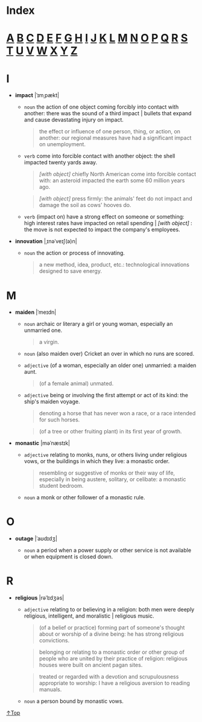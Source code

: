 # Index

# [A](#a) [B](#b) [C](#c) [D](#e) [E](#e) [F](#f) [G](#g) [H](#h) [I](#i) [J](#j) [K](#k) [L](#l) [M](#m) [N](#n) [O](#o) [P](#p) [Q](#q) [R](#r) [S](#s) [T](#t) [U](#u) [V](#v) [W](#w) [X](#x) [Y](#y) [Z](#z)

# I

- **impact** |ˈɪmˌpækt|
  
  - `noun` the action of one object coming forcibly into contact with another: there was the sound of a third impact | bullets that expand and cause devastating injury on impact.
    
    > the effect or influence of one person, thing, or action, on another: our regional measures have had a significant impact on unemployment.

  - `verb` come into forcible contact with another object: the shell impacted twenty yards away.
    
    > *[with object]* chiefly North American come into forcible contact with: an asteroid impacted the earth some 60 million years ago.
    
    >*[with object]* press firmly: the animals' feet do not impact and damage the soil as cows' hooves do.
  
  - `verb` (impact on) have a strong effect on someone or something: high interest rates have impacted on retail spending | *[with object]* : the move is not expected to impact the company's employees.

- **innovation** |ˌɪnəˈveɪʃ(ə)n|
  
  - `noun` the action or process of innovating.
    
    > a new method, idea, product, etc.: technological innovations designed to save energy.
    
# M

- **maiden** |ˈmeɪdn|

  - `noun` archaic or literary a girl or young woman, especially an unmarried one.
  
    > a virgin.
   
  - `noun` (also maiden over) Cricket an over in which no runs are scored.
  
  - `adjective` (of a woman, especially an older one) unmarried: a maiden aunt.
    
    > (of a female animal) unmated.
    
  - `adjective` being or involving the first attempt or act of its kind: the ship's maiden voyage.
  
    > denoting a horse that has never won a race, or a race intended for such horses.
    
    > (of a tree or other fruiting plant) in its first year of growth.
    
- **monastic** |məˈnæstɪk|

  - `adjective` relating to monks, nuns, or others living under religious vows, or the buildings in which they live: a monastic order.
  
    > resembling or suggestive of monks or their way of life, especially in being austere, solitary, or celibate: a monastic student bedroom.
    
  - `noun` a monk or other follower of a monastic rule.
    
# O

- **outage** |ˈaʊdɪdʒ|
  
  - `noun` a period when a power supply or other service is not available or when equipment is closed down.
  
# R

- **religious** |rəˈlɪdʒəs|

  - `adjective` relating to or believing in a religion: both men were deeply religious, intelligent, and moralistic | religious music.
  
    > (of a belief or practice) forming part of someone's thought about or worship of a divine being: he has strong religious convictions.
    
    > belonging or relating to a monastic order or other group of people who are united by their practice of religion: religious houses were built on ancient pagan sites.
    
    > treated or regarded with a devotion and scrupulousness appropriate to worship: I have a religious aversion to reading manuals.
    
  - `noun` a person bound by monastic vows.

[↑Top](#index)
